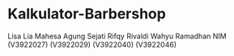 # Kalkulator-Barbershop
Lisa Lia
Mahesa Agung Sejati
Rifqy Rivaldi
Wahyu Ramadhan
NIM (V3922027) (V3922029) (V3922040) (V3922046)
